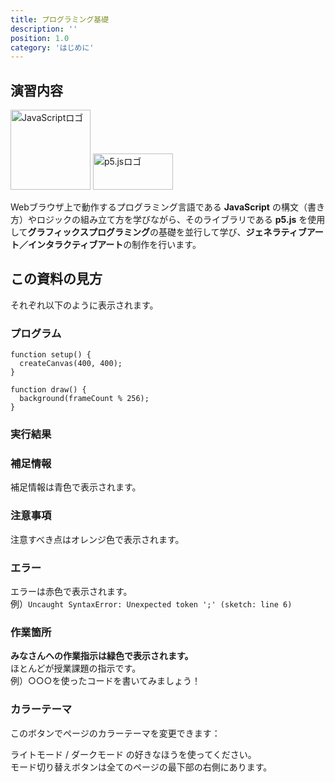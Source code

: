 ```yaml
---
title: プログラミング基礎
description: ''
position: 1.0
category: 'はじめに'
---
```


## 演習内容

<div class="flex justify-around items-center">
  <img src="/resource/image/common_logo-js.svg" width="128" height="128" alt="JavaScriptロゴ"/>
  <img src="/resource/image/common_logo-p5js.svg" width="128" height="58" alt="p5.jsロゴ"/>
</div>

Webブラウザ上で動作するプログラミング言語である **JavaScript** の構文（書き方）やロジックの組み立て方を学びながら、そのライブラリである **p5.js** を使用して**グラフィックスプログラミング**の基礎を並行して学び、**ジェネラティブアート／インタラクティブアート**の制作を行います。

## この資料の見方

それぞれ以下のように表示されます。

### プログラム

```javascript[sketch.js]
function setup() {
  createCanvas(400, 400);
}

function draw() {
  background(frameCount % 256);
}
```

### 実行結果

<live-demo src="/resource/livedemo/intro/"></live-demo>

### 補足情報

<alert>

補足情報は青色で表示されます。

</alert>

### 注意事項

<alert type="warning">

注意すべき点はオレンジ色で表示されます。

</alert>

### エラー

<alert type="danger">

エラーは赤色で表示されます。  
例）`Uncaught SyntaxError: Unexpected token ';' (sketch: line 6)`

</alert>

### 作業箇所

<alert type="success">

**みなさんへの作業指示は緑色で表示されます。**  
ほとんどが授業課題の指示です。  
例）○○○を使ったコードを書いてみましょう！

</alert>

### カラーテーマ

<div class="flex items-center">
  <p>このボタンでページのカラーテーマを変更できます：</p>
  <app-color-switcher></app-color-switcher>
</div>

ライトモード / ダークモード の好きなほうを使ってください。  
モード切り替えボタンは全てのページの最下部の右側にあります。
